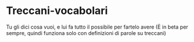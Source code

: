 # Treccani-vocabolari

Tu gli dici cosa vuoi, e lui fa tutto il possibile per fartelo avere
(È in beta per sempre, quindi funziona solo con definizioni di parole su treccani)
